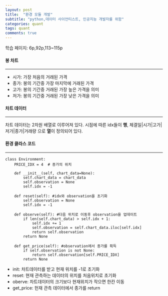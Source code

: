 ```yaml
---
layout: post
title:  "환경 모듈 개발"
subtitle: "python,데이터 사이언티스트, 인공지능 개발자를 위함"
categories: quant
tags: quant
comments: true
---
```

학습 페이지: 6p,92p,113~115p 

#### 봉 차트
---
+ 시가: 가장 처음의 거래된 가격
+ 종가: 봉의 기간중 가장 마지막에 거래된 가격
+ 고가: 봉의 기간중 거래된 가장 높은 가격을 의미
+ 저가: 봉의 기간중 거래된 가장 낮은 가격을 의미

#### 차트 데이터
---
차트 데이터는 2차원 배열로 이루어져 있다.
시점에 따른 idx들이 **행**, 체결일|시가|고가|저가|종가|거래량 으로 **열**이 정의되어 있다.

#### 환경 클라스 코드
---
~~~
class Environment:
    PRICE_IDX = 4  # 종가의 위치

    def __init__(self, chart_data=None):
        self.chart_data = chart_data
        self.observation = None
        self.idx = -1

    def reset(self): #idx와 observation을 초기화
        self.observation = None
        self.idx = -1

    def observe(self): #다음 위치로 이동후 observation을 업데이트
        if len(self.chart_data) > self.idx + 1:
            self.idx += 1
            self.observation = self.chart_data.iloc[self.idx]
            return self.observation
        return None

    def get_price(self): #observation에서 종가를 흭득
        if self.observation is not None:
            return self.observation[self.PRICE_IDX]
        return None

~~~

+ init: 차트데이터를 받고 현재 위치를 -1로 초기화
+ reset: 현재 관측하는 데이터의 위치를 처음위치로 초기화
+ oberve: 차트데이터의 크기보다 현재위치가 작으면 한칸 이동
+ get_price: 헌재 관측 데이터에서 종가를 return 